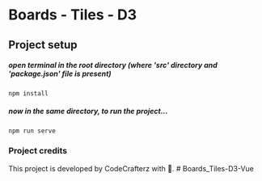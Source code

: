 ﻿# Boards - Tiles - D3


<!-- ## Project presentation

- [**Part 1**]() -->


## Project setup

##### open terminal in the root directory (where 'src' directory and 'package.json' file is present)
```
npm install
```

##### now in the same directory, to run the project...
```
npm run serve
```

### Project credits

This project is developed by CodeCrafterz with 💙.
#   B o a r d s _ T i l e s - D 3 - V u e  
 